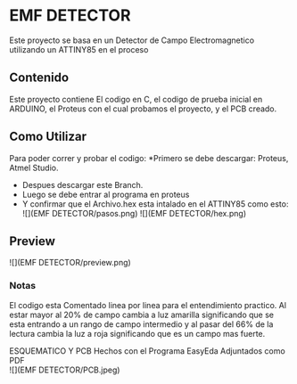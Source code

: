 # EMF DETECTOR
Este proyecto se basa en un Detector de Campo Electromagnetico utilizando un ATTINY85 en el proceso

## Contenido
Este proyecto contiene El codigo en C, el codigo de prueba inicial en ARDUINO, el Proteus con el cual probamos el proyecto, y el PCB creado.

## Como Utilizar 
Para poder correr y probar el codigo:
*Primero se debe descargar: Proteus, Atmel Studio.
* Despues descargar este Branch. 
* Luego se debe entrar al programa en proteus
* Y confirmar que el Archivo.hex esta intalado en el ATTINY85
como esto:
![](EMF DETECTOR/pasos.png)
![](EMF DETECTOR/hex.png)


## Preview
![](EMF DETECTOR/preview.png)

### Notas
El codigo esta Comentado linea por linea para el entendimiento practico.
Al estar mayor al 20% de campo cambia a luz amarilla significando que se esta entrando a un rango de campo intermedio y al pasar del 66% de la lectura cambia la luz a roja significando que es un campo mas fuerte.


ESQUEMATICO Y PCB 
Hechos con el Programa EasyEda Adjuntados como PDF  
![](EMF DETECTOR/PCB.jpeg)
